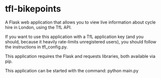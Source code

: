 # tfl-bikepoints
A Flask web application that allows you to view live information about cycle hire in London, using the TfL API.

If you want to use this application with a TfL application key (and you should, because it heavily rate-limits unregistered users), you should follow the instructions in tfl_config.py.

This application requires the Flask and requests libraries, both available via pip. 

This application can be started with the command:
    python main.py
